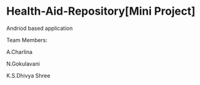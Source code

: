 # Health-Aid-Repository[Mini Project]

Andriod based application

Team Members:

A.Charlina

N.Gokulavani

K.S.Dhivya Shree
